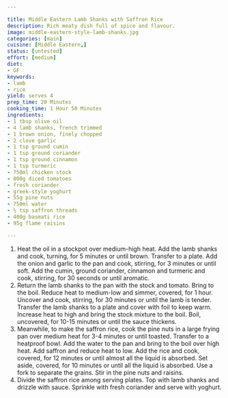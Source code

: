```yaml
---

title: Middle Eastern Lamb Shanks with Saffron Rice
description: Rich meaty dish full of spice and flavour.
image: middle-eastern-style-lamb-shanks.jpg
categories: [main]
cuisine: [Middle Eastern,]
status: [untested]
effort: [medium]
diet:
- GF
keywords:
- lamb
- rice
yield: serves 4
prep_time: 20 Minutes
cooking_time: 1 Hour 50 Minutes
ingredients:
- 1 tbsp olive oil
- 4 lamb shanks, french trimmed
- 1 brown onion, finely chopped
- 2 clove garlic
- 1 tsp ground cumin
- 1 tsp ground coriander
- 1 tsp ground cinnamon
- 1 tsp turmeric
- 750ml chicken stock
- 800g diced tomatoes
- fresh coriander
- greek-style yoghurt
- 55g pine nuts
- 750ml water
- ½ tsp saffron threads
- 400g basmati rice
- 95g flame raisins

---
```


1. Heat the oil in a stockpot over medium-high heat. Add the lamb shanks and cook, turning, for 5 minutes or until brown. Transfer to a plate. Add the onion and garlic to the pan and cook, stirring, for 3 minutes or until soft. Add the cumin, ground coriander, cinnamon and turmeric and cook, stirring, for 30 seconds or until aromatic.
2. Return the lamb shanks to the pan with the stock and tomato. Bring to the boil. Reduce heat to medium-low and simmer, covered, for 1 hour. Uncover and cook, stirring, for 30 minutes or until the lamb is tender. Transfer the lamb shanks to a plate and cover with foil to keep warm. Increase heat to high and bring the stock mixture to the boil. Boil, uncovered, for 10-15 minutes or until the sauce thickens.
3. Meanwhile, to make the saffron rice, cook the pine nuts in a large frying pan over medium heat for 3-4 minutes or until toasted. Transfer to a heatproof bowl. Add the water to the pan and bring to the boil over high heat. Add saffron and reduce heat to low. Add the rice and cook, covered, for 12 minutes or until almost all the liquid is absorbed. Set aside, covered, for 10 minutes or until all the liquid is absorbed. Use a fork to separate the grains. Stir in the pine nuts and raisins.
4. Divide the saffron rice among serving plates. Top with lamb shanks and drizzle with sauce. Sprinkle with fresh coriander and serve with yoghurt.
